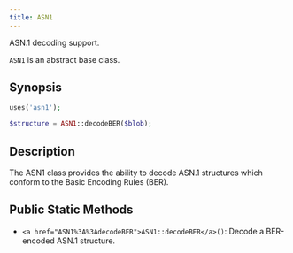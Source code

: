 ```yaml
---
title: ASN1
---
```


ASN.1 decoding support.

`ASN1` is an abstract base class.

## Synopsis

```php
uses('asn1');

$structure = ASN1::decodeBER($blob);
```

## Description

The ASN1 class provides the ability to decode ASN.1 structures which
conform to the Basic Encoding Rules (BER).

## Public Static Methods

* `<a href="ASN1%3A%3AdecodeBER">ASN1::decodeBER</a>()`: Decode a BER-encoded ASN.1 structure.

